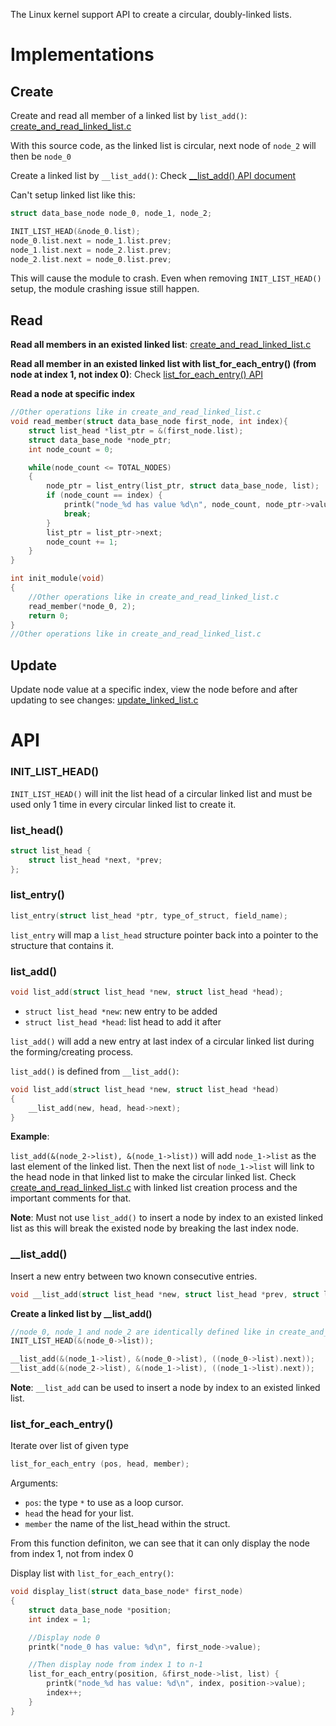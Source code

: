The Linux kernel support API to create a circular, doubly-linked lists.

# Implementations

## Create

Create and read all member of a linked list by ``list_add()``: [create_and_read_linked_list.c](create_and_read_linked_list.c)

With this source code, as the linked list is circular, next node of ``node_2`` will then be ``node_0``

Create a linked list by ``__list_add()``: Check [__list_add() API document](#__list_add)

Can't setup linked list like this:

```c
struct data_base_node node_0, node_1, node_2;

INIT_LIST_HEAD(&node_0.list);
node_0.list.next = node_1.list.prev;
node_1.list.next = node_2.list.prev;
node_2.list.next = node_0.list.prev;
```

This will cause the module to crash. Even when removing ``INIT_LIST_HEAD()`` setup, the module crashing issue still happen.

## Read

**Read all members in an existed linked list**: [create_and_read_linked_list.c](create_and_read_linked_list.c)

**Read all member in an existed linked list with list_for_each_entry() (from node at index 1, not index 0)**: Check [list_for_each_entry() API](#list_for_each_entry)

**Read a node at specific index**

```c
//Other operations like in create_and_read_linked_list.c
void read_member(struct data_base_node first_node, int index){
    struct list_head *list_ptr = &(first_node.list);
	struct data_base_node *node_ptr;
	int node_count = 0;

	while(node_count <= TOTAL_NODES)
	{
		node_ptr = list_entry(list_ptr, struct data_base_node, list);
		if (node_count == index) {
			printk("node_%d has value %d\n", node_count, node_ptr->value);
			break;
		}
		list_ptr = list_ptr->next;
		node_count += 1;
	}
}

int init_module(void)
{
	//Other operations like in create_and_read_linked_list.c
	read_member(*node_0, 2);
	return 0;
}
//Other operations like in create_and_read_linked_list.c
```

## Update

Update node value at a specific index, view the node before and after updating to see changes: [update_linked_list.c](update_linked_list.c)

# API

### INIT_LIST_HEAD()

``INIT_LIST_HEAD()`` will init the list head of a circular linked list and must be used only 1 time in every circular linked list to create it.

### list_head()

```c
struct list_head {
    struct list_head *next, *prev;
};
```

### list_entry()

```c
list_entry(struct list_head *ptr, type_of_struct, field_name);
```

``list_entry`` will map a ``list_head`` structure pointer back into a pointer to the structure that contains it.

### list_add()

```c
void list_add(struct list_head *new, struct list_head *head);
```
* ``struct list_head *new``: new entry to be added
* ``struct list_head *head``: list head to add it after

``list_add()`` will add a new entry at last index of a circular linked list during the forming/creating process.

``list_add()`` is defined from ``__list_add()``:

```c
void list_add(struct list_head *new, struct list_head *head) 
{ 
	__list_add(new, head, head->next); 
}
```

**Example**:

``list_add(&(node_2->list), &(node_1->list))`` will add ``node_1->list`` as the last element of the linked list. Then the next list of    ``node_1->list`` will link to the head node in that linked list to make the circular linked list. Check [create_and_read_linked_list.c](create_and_read_linked_list.c) with linked list creation process and the important comments for that.

**Note**: Must not use ``list_add()`` to insert a node by index to an existed linked list as this will break the existed node by breaking the last index node.

### __list_add()

Insert a new entry between two known consecutive entries.

```c
void __list_add(struct list_head *new, struct list_head *prev, struct list_head *next);
```

**Create a linked list by __list_add()**

```c
//node_0, node_1 and node_2 are identically defined like in create_and_read_linked_list.c
INIT_LIST_HEAD(&(node_0->list));

__list_add(&(node_1->list), &(node_0->list), ((node_0->list).next));
__list_add(&(node_2->list), &(node_1->list), ((node_1->list).next));
```

**Note**: ``__list_add`` can be used to insert a node by index to an existed linked list.

### list_for_each_entry()

Iterate over list of given type

```c
list_for_each_entry (pos, head, member);
```

Arguments:
* ``pos``: the type ``*`` to use as a loop cursor.
* ``head`` the head for your list.
* ``member`` the name of the list_head within the struct.

From this function definiton, we can see that it can only display the node from index 1, not from index 0

Display list with ``list_for_each_entry()``:

```c
void display_list(struct data_base_node* first_node)
{
	struct data_base_node *position;
	int index = 1;

	//Display node 0
	printk("node_0 has value: %d\n", first_node->value);

	//Then display node from index 1 to n-1
	list_for_each_entry(position, &first_node->list, list) {
		printk("node_%d has value: %d\n", index, position->value);
		index++;
	}
}
```
